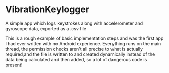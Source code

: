 # VibrationKeylogger
A simple app which logs keystrokes along with accelerometer and gyroscope data, exported as a .csv file

This is a rough example of basic implementation steps and was the first app I had ever written with no Android experience. Everything runs on the main thread, 
the permission checks aren't all precise to what is actually required,and the file is written to and created dynamically instead of the data being calculated
and then added, so a lot of dangerous code is present!
